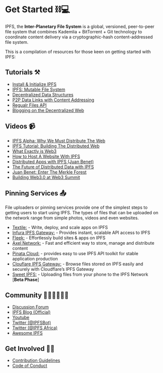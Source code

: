 # Get Started ⛓💻

IPFS, the **Inter-Planetary File System** is a global, versioned, peer-to-peer file system that combines Kademlia + BitTorrent + Git technology to coordinate content delivery via a cryptographic-hash content-addressed file system. 

This is a compilation of resources for those keen on getting started with IPFS:

## Tutorials ⚒

- [Install & Initialize IPFS](https://docs.ipfs.io/introduction/usage/)
- [IPFS: Mutable File System](https://proto.school/#/mutable-file-system)
- [Decentralized Data Structures](https://proto.school/#/data-structures)
- [P2P Data Links with Content Addressing](https://proto.school/#/basics)
- [Regualr Files API](https://proto.school/#/regular-files-api)
- [Blogging on the Decentralized Web](https://proto.school/#/blog)


## Videos 📹

- [IPFS Alpha: Why We Must Distribute The Web](https://www.youtube.com/watch?v=skMTdSEaCtA)
- [IPFS Tutorial: Building The Distributed Web](https://www.youtube.com/watch?v=6kqgsGXpykM)
- [What Exactly is Web3](https://www.youtube.com/watch?v=l44z35vabvA)
- [How to Host A Website With IPFS](https://www.youtube.com/watch?v=b6Epn_-vaqQ)
- [Distributed Apps with IPFS (Juan Benet)](https://www.youtube.com/watch?v=jONZtXMu03w)
- [The Future of Distributed Data with IPFS](https://www.youtube.com/watch?v=RXuRho67kvU)
- [Juan Benet: Enter The Merkle Forest](https://www.youtube.com/watch?v=Bqs_LzBjQyk)
- [Building Web3.0 at Web3 Summit](https://www.youtube.com/watch?v=pJOG5Ql7ZD0) 

## Pinning Services 📤

File uploaders or pinning services provide one of the simplest steps to getting users to start using IPFS. The types of files that can be uploaded on the network range from simple photos, videos and even websites.

- [Textile:](https://textile.io/) - Write, deploy, and scale apps on IPFS
- [Infura IPFS Gateway:](https://infura.io/) - Provides instant, scalable API access to IPFS 
- [Fleek:](https://fleek.co/) - Effortlessly build sites & apps on IPFS
- [Axel Network:](https://axel.network/ipfs/) - Fast and efficient way to store, manage and distribute content
- [Pinata Cloud:](https://pinata.cloud/) - provides easy to use IPFS API toolkit for stable application production
- [Clouflare IPFS Gateway:](https://cloudflare-ipfs.com/) - Browse files stored on IPFS easily and securely with Cloudflare’s IPFS Gateway
- [Sweet IPFS:](https://github.com/hazae41/sweet-ipfs) - Uploading files from your phone to the IPFS Network [**Beta Phase**]

## Community 👨‍💻👨‍💻👩‍💻

- [Discussion Forum](https://discuss.ipfs.io/)
- [IPFS Blog (Official)](https://ipfs.io/blog/)
- [Youtube](https://www.youtube.com/channel/UCdjsUXJ3QawK4O5L1kqqsew)
- [Twitter (@IPFSBot)](https://twitter.com/IPFSbot)
- [Twitter (@IPFS Africa)](https://twitter.com/ipfs_africa)
- [Awesome IPFS](https://awesome.ipfs.io/)

## Get Involved 👩‍💻

- [Contribution Guidelines](https://github.com/ipfs/community/blob/master/CONTRIBUTING.md) 
- [Code of Conduct](https://github.com/ipfs-africa/code-of-conduct) 


